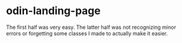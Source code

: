 # odin-landing-page
The first half was very easy. The latter half was not recognizing minor errors or forgetting some classes I made to actually make it easier.
